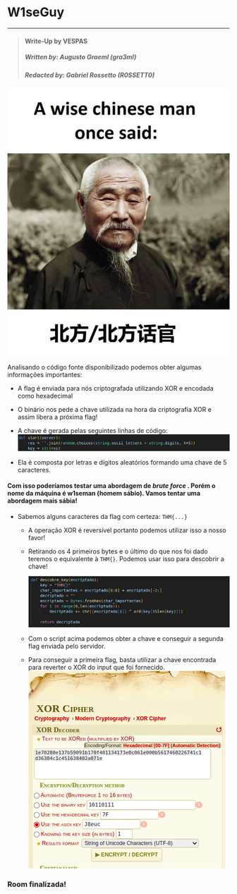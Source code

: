 # W1seGuy

---

>#### Write-Up by VESPAS 
>##### ***Written by:*** Augusto Graeml (gra3ml)
>##### ***Redacted by:*** Gabriel Rossetto (R0SSETT0)

_![Imagem](imagens/wisechinese.webp)_

Analisando o código fonte disponibilizado podemos obter algumas informações importantes:
- A flag é enviada para nós criptografada utilizando XOR e encodada como hexadecimal
- O binário nos pede a chave utilizada na hora da criptografia XOR e assim libera a próxima flag!
- A chave é gerada pelas seguintes linhas de código:
_![Imagem](imagens/como_gerada_chave.png)_

- Ela é composta por letras e dígitos aleatórios formando uma chave de 5 caracteres.

#### Com isso poderíamos testar uma abordagem de *brute force* . Porém o nome da máquina é w1seman (homem sábio). Vamos tentar uma abordagem mais sábia!
	
- Sabemos alguns caracteres da flag com certeza: ``THM{...}``
	- A operação XOR é reversível portanto podemos utilizar isso a nosso favor!
	- Retirando os 4 primeiros bytes e o último do que nos foi dado teremos o equivalente à ``THM{}``. Podemos usar isso para descobrir a chave!
	
		_![Imagem](imagens/script.png)_
	- Com o script acima podemos obter a chave e conseguir a segunda flag enviada pelo servidor.
	- Para conseguir a primeira flag, basta utilizar a chave encontrada para reverter o XOR do input que foi fornecido.
	_![Imagem](imagens/xor.png)_
	
### Room finalizada!
